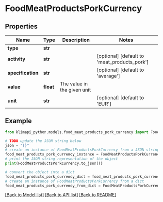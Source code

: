 # FoodMeatProductsPorkCurrency


## Properties

Name | Type | Description | Notes
------------ | ------------- | ------------- | -------------
**type** | **str** |  | 
**activity** | **str** |  | [optional] [default to 'meat_products_pork']
**specification** | **str** |  | [optional] [default to 'average']
**value** | **float** | The value in the given unit | 
**unit** | **str** |  | [optional] [default to 'EUR']

## Example

```python
from klimapi_python.models.food_meat_products_pork_currency import FoodMeatProductsPorkCurrency

# TODO update the JSON string below
json = "{}"
# create an instance of FoodMeatProductsPorkCurrency from a JSON string
food_meat_products_pork_currency_instance = FoodMeatProductsPorkCurrency.from_json(json)
# print the JSON string representation of the object
print(FoodMeatProductsPorkCurrency.to_json())

# convert the object into a dict
food_meat_products_pork_currency_dict = food_meat_products_pork_currency_instance.to_dict()
# create an instance of FoodMeatProductsPorkCurrency from a dict
food_meat_products_pork_currency_from_dict = FoodMeatProductsPorkCurrency.from_dict(food_meat_products_pork_currency_dict)
```
[[Back to Model list]](../README.md#documentation-for-models) [[Back to API list]](../README.md#documentation-for-api-endpoints) [[Back to README]](../README.md)



